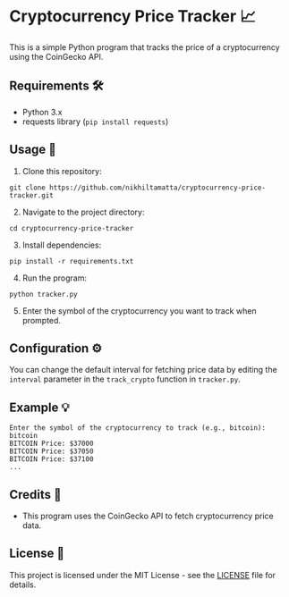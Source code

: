 # Cryptocurrency Price Tracker 📈

This is a simple Python program that tracks the price of a cryptocurrency using the CoinGecko API.

## Requirements 🛠️

- Python 3.x
- requests library (`pip install requests`)

## Usage 🚀

1. Clone this repository:

```
git clone https://github.com/nikhiltamatta/cryptocurrency-price-tracker.git
```

2. Navigate to the project directory:

```
cd cryptocurrency-price-tracker
```

3. Install dependencies:

```
pip install -r requirements.txt
```

4. Run the program:

```
python tracker.py
```

5. Enter the symbol of the cryptocurrency you want to track when prompted.

## Configuration ⚙️

You can change the default interval for fetching price data by editing the `interval` parameter in the `track_crypto` function in `tracker.py`.

## Example 💡

```
Enter the symbol of the cryptocurrency to track (e.g., bitcoin): bitcoin
BITCOIN Price: $37000
BITCOIN Price: $37050
BITCOIN Price: $37100
...
```

## Credits 🙏

- This program uses the CoinGecko API to fetch cryptocurrency price data.

## License 📄

This project is licensed under the MIT License - see the [LICENSE](LICENSE) file for details.
